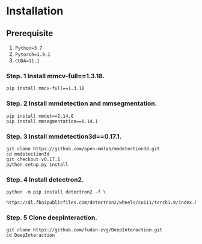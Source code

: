 # Installation
## Prerequisite
1. `Python=3.7`
2. `Pytorch=1.9.1`
3. `CUDA=11.1`

### **Step. 1** Install mmcv-full==1.3.18. 
```
pip install mmcv-full==1.3.18
```

### **Step. 2** Install mmdetection and mmsegmentation. 
```
pip install mmdet==2.14.0
pip install mmsegmentation==0.14.1
```

### **Step. 3** Install mmdetection3d==0.17.1. 
```
git clone https://github.com/open-mmlab/mmdetection3d.git
cd mmdetection3d
git checkout v0.17.1
python setup.py install
```

### **Step. 4** Install detectron2. 
```
python -m pip install detectron2 -f \
  https://dl.fbaipublicfiles.com/detectron2/wheels/cu111/torch1.9/index.html
```

### **Step. 5** Clone deepInteraction. 
```
git clone https://github.com/fudan-zvg/DeepInteraction.git
cd DeepInteraction
```
